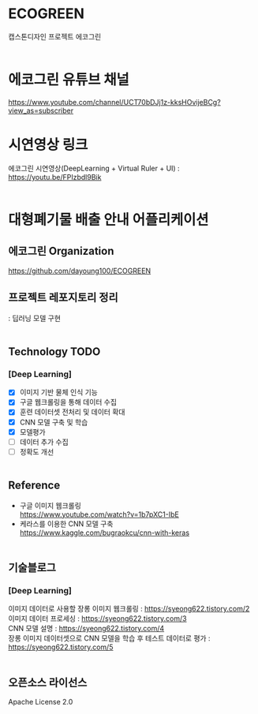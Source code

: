 # ECOGREEN
 캡스톤디자인 프로젝트 에코그린<br/><br/>
 
# 에코그린 유튜브 채널
https://www.youtube.com/channel/UCT70bDJj1z-kksHOvijeBCg?view_as=subscriber
 
# 시연영상 링크
에코그린 시연영상(DeepLearning + Virtual Ruler + UI) : https://youtu.be/FPIzbdl9Bik   <br/><br/>
 
# 대형폐기물 배출 안내 어플리케이션
## 에코그린 Organization
https://github.com/dayoung100/ECOGREEN

## 프로젝트 레포지토리 정리
 : 딥러닝 모델 구현   <br/><br/>

## Technology TODO  
### [Deep Learning]
- [x] 이미지 기반 물체 인식 기능  
- [x] 구글 웹크롤링을 통해 데이터 수집   
- [x] 훈련 데이터셋 전처리 및 데이터 확대  
- [x] CNN 모델 구축 및 학습   
- [x] 모델평가  
- [ ] 데이터 추가 수집
- [ ] 정확도 개선  <br/><br/>
    
## Reference
- 구글 이미지 웹크롤링    
https://www.youtube.com/watch?v=1b7pXC1-IbE    
- 케라스를 이용한 CNN 모델 구축    
https://www.kaggle.com/bugraokcu/cnn-with-keras    <br/><br/>
   

## 기술블로그
### [Deep Learning]
이미지 데이터로 사용할 장롱 이미지 웹크롤링 : https://syeong622.tistory.com/2    
이미지 데이터 프로세싱 : https://syeong622.tistory.com/3    
CNN 모델 설명 : https://syeong622.tistory.com/4    
장롱 이미지 데이터셋으로 CNN 모델을 학습 후 테스트 데이터로 평가 : https://syeong622.tistory.com/5    <br/><br/>


## 오픈소스 라이선스
Apache License 2.0

